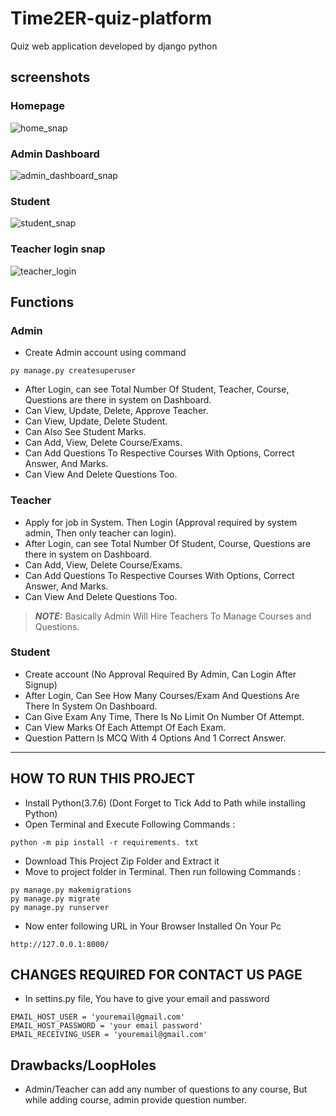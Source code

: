 # Time2ER-quiz-platform
Quiz web application developed by django python

## screenshots

### Homepage
![home_snap](https://github.com/Febiecode/Time2ER-quiz-platform/assets/93641901/95df130c-ad99-4ec0-ab04-7ac5d6000225)

### Admin Dashboard
![admin_dashboard_snap](https://github.com/Febiecode/Time2ER-quiz-platform/assets/93641901/be14744c-4a87-4791-8c3f-cfc38a665dde)

### Student 
![student_snap](https://github.com/Febiecode/Time2ER-quiz-platform/assets/93641901/b6c41708-4f02-45b7-9531-310198d4de81)

### Teacher login snap
![teacher_login](https://github.com/Febiecode/Time2ER-quiz-platform/assets/93641901/3ca8109a-d4c5-4fab-8488-9feb585d3abf)

## Functions
### Admin
- Create Admin account using command
```
py manage.py createsuperuser
```
- After Login, can see Total Number Of Student, Teacher, Course, Questions are there in system on Dashboard.
- Can View, Update, Delete, Approve Teacher.
- Can View, Update, Delete Student.
- Can Also See Student Marks.
- Can Add, View, Delete Course/Exams.
- Can Add Questions To Respective Courses With Options, Correct Answer, And Marks.
- Can View And Delete Questions Too.

### Teacher
- Apply for job in System. Then Login (Approval required by system admin, Then only teacher can login).
- After Login, can see Total Number Of Student, Course, Questions are there in system on Dashboard.
- Can Add, View, Delete Course/Exams.
- Can Add Questions To Respective Courses With Options, Correct Answer, And Marks.
- Can View And Delete Questions Too.
> **_NOTE:_**  Basically Admin Will Hire Teachers To Manage Courses and Questions.

### Student
- Create account (No Approval Required By Admin, Can Login After Signup)
- After Login, Can See How Many Courses/Exam And Questions Are There In System On Dashboard.
- Can Give Exam Any Time, There Is No Limit On Number Of Attempt.
- Can View Marks Of Each Attempt Of Each Exam.
- Question Pattern Is MCQ With 4 Options And 1 Correct Answer.
---

## HOW TO RUN THIS PROJECT
- Install Python(3.7.6) (Dont Forget to Tick Add to Path while installing Python)
- Open Terminal and Execute Following Commands :
```
python -m pip install -r requirements. txt
```
- Download This Project Zip Folder and Extract it
- Move to project folder in Terminal. Then run following Commands :
```
py manage.py makemigrations
py manage.py migrate
py manage.py runserver
```
- Now enter following URL in Your Browser Installed On Your Pc
```
http://127.0.0.1:8000/
```

## CHANGES REQUIRED FOR CONTACT US PAGE
- In settins.py file, You have to give your email and password
```
EMAIL_HOST_USER = 'youremail@gmail.com'
EMAIL_HOST_PASSWORD = 'your email password'
EMAIL_RECEIVING_USER = 'youremail@gmail.com'
```

## Drawbacks/LoopHoles
- Admin/Teacher can add any number of questions to any course, But while adding course, admin provide question number.
